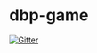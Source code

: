 # dbp-game

[![Gitter](https://badges.gitter.im/OsnaCS/dbp-game.svg)](https://gitter.im/OsnaCS/dbp-game)
